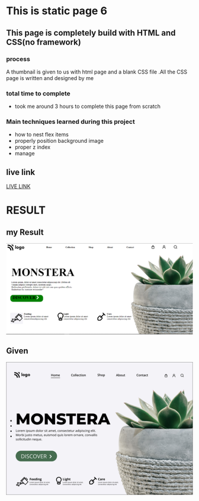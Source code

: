 # This is static page 6
## This page is completely build with HTML and CSS(no framework)

### process 
 A thumbnail is given to us with html page and a blank CSS file .All the CSS page is written and designed  by me 

 ### total time to complete
 - took me around 3 hours to complete this page from scratch
### Main techniques learned during this project
-   how to  nest flex items  
-   properly position background image
-   proper z index 
-   manage 

 ## live link
 [LIVE LINK]("netlify")

 # RESULT
 ## my Result
 ![MY RESULT](./my_final_submission.PNG)
 ## Given
![GIVEN IMAGE](./6.png)